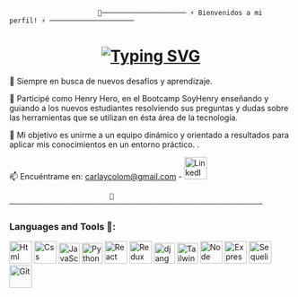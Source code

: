                           👋───────────────────── ⚡️ Bienvenidos a mi perfil! ⚡️ ─────────────────────

<div id='header' align='center'>
  <h1 align="center">
    <a href="https://git.io/typing-svg">
      <img src="https://readme-typing-svg.herokuapp.com?font=Fira+Code&weight=600&size=30&pause=1000&color=FA8072&width=650&lines=Carla+Colom+Full+Stack+Developer" alt="Typing SVG" />
    </a>
  </h1>
</div>

🌱 Siempre en busca de nuevos desafíos y aprendizaje.

💬 Participé como Henry Hero, en el Bootcamp SoyHenry enseñando y guiando a los nuevos estudiantes resolviendo sus preguntas y dudas sobre las herramientas que se utilizan en ésta área de la tecnología.

💬 Mi objetivo es unirme a un equipo dinámico y orientado a resultados para aplicar mis conocimientos en un entorno práctico. . 

📫 Encuéntrame en: carlaycolom@gmail.com - <a href="https://www.linkedin.com/in/carla-colom-060466a7/" target="_blank">
  <img src='https://www.svgrepo.com/show/355096/linkedin.svg' widht='40' height='40' alt='LinkedIn'/>
</a>

                             👋───────────────────────────────────────────────────────────────

<div align='left'>
  <h3>Languages and Tools 🔨:</h3>
  <img src='https://www.svgrepo.com/show/452228/html-5.svg' widht='40' height='40' title='Html' alt='Html'/>
  <img src='https://www.svgrepo.com/show/452185/css-3.svg' widht='40' height='40' title='Css' alt='Css'/>
  <img src='https://www.svgrepo.com/show/353925/javascript.svg' widht='37' height='37' title='JavaScript' alt='JavaScript'/>
  <img src='https://www.svgrepo.com//show/452091/python.svg' widht='37' height='37' title='Python' alt='Python'/>
  <img src='https://www.svgrepo.com/show/452092/react.svg' widht='40' height='40' title='React' alt='React'/>
  <img src='https://www.svgrepo.com/show/354274/redux.svg' widht='40' height='40' title='Redux' alt='Redux'/>
  <img src='https://www.svgrepo.com//show/353657/django-icon.svg' widht='37' height='37' title='django' alt='django'/>
  <img src='https://www.svgrepo.com/show/374118/tailwind.svg' widht='37' height='37' title='Tailwind' alt='Tailwind'/>
  <img src='https://www.svgrepo.com/show/303360/nodejs-logo.svg' widht='40' height='40' title='Node' alt='Node'/>
  <img src='https://www.mementotech.in/assets/images/icons/express.png' widht='40' height='40' title='Express' alt='Express'/>
  <img src='https://www.svgrepo.com/show/354333/sequelize.svg' widht='40' height='40' title='Sequelize' alt='Sequelize'/>
  <img src='https://www.svgrepo.com/show/452210/git.svg' widht='40' height='40' title='Git' alt='Git'/>
  
</div>

